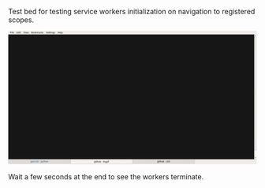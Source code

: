 
Test bed for testing service workers initialization on navigation to registered scopes.

![alt showcase](assets/tty.gif)

Wait a few seconds at the end to see the workers terminate.
